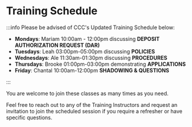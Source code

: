 # Training Schedule

:::info Please be advised of CCC's Updated Training Schedule below:

- **Mondays**: Mariam 10:00am - 12:00pm discussing **DEPOSIT AUTHORIZATION REQUEST (DAR)**
- **Tuesdays**: Leah 03:00pm-05:00pm discussing **POLICIES**
- **Wednesdays**: Ale 11:30am-01:30pm discussing **PROCEDURES**
- **Thursdays**: Brooke 01:00pm-03:00pm demonstrating **APPLICATIONS**
- **Friday**: Chantal 10:00am-12:00pm **SHADOWING & QUESTIONS**

:::

You are welcome to join these classes as many times as you need.

Feel free to reach out to any of the Training Instructors and request an invitation to join the scheduled session if you require a refresher or have
specific questions.
